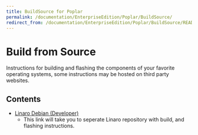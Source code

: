 ```yaml
---
title: BuildSource for Poplar
permalink: /documentation/EnterpriseEdition/Poplar/BuildSource/
redirect_from: /documentation/EnterpriseEdition/Poplar/BuildSource/README.md/
---
```

# Build from Source

Instructions for building and flashing the components of your favorite operating systems, some instructions may be hosted on third party websites.

## Contents

- [Linaro Debian (Developer)](https://github.com/96boards-poplar/Documentation/blob/master/debian_build_instructions.md)
   - This link will take you to seperate Linaro repository with build, and flashing instructions.
